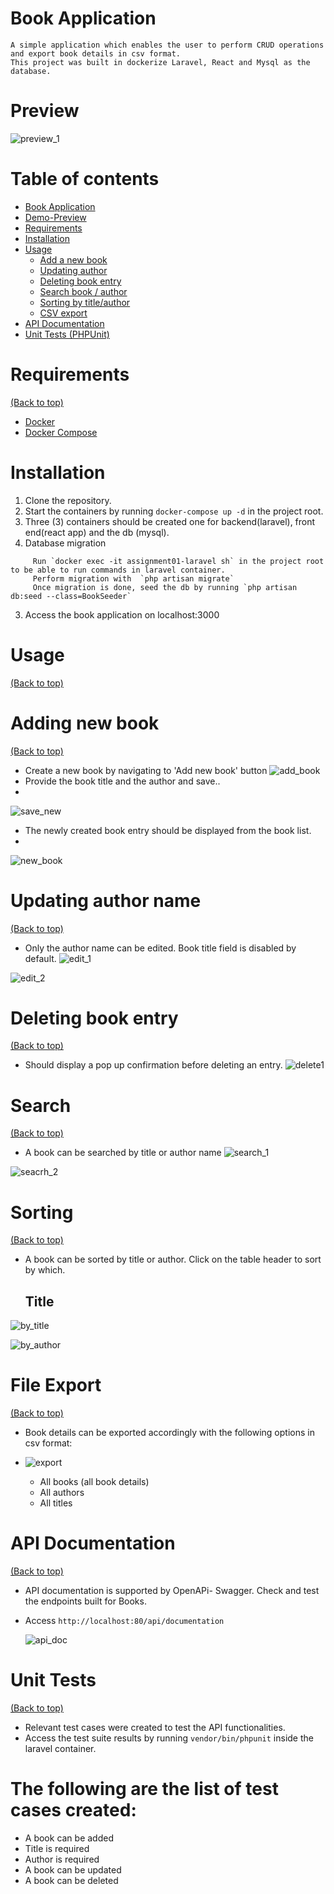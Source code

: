 # Book Application
	A simple application which enables the user to perform CRUD operations and export book details in csv format. 
	This project was built in dockerize Laravel, React and Mysql as the database.
# Preview
![preview_1](https://user-images.githubusercontent.com/32629251/120915031-173a5f80-c6d4-11eb-9a9a-91451260621e.JPG)


# Table of contents
- [Book Application](#book-application)
- [Demo-Preview](#preview)
- [Requirements](#requirements)
- [Installation](#installation)
- [Usage](#usage)
  - [Add a new book](#adding-new-book) 
  - [Updating author](#updating-author-name)
  - [Deleting book entry](#deleting-book-entry)
  - [Search book / author](#search)
  - [Sorting by title/author](#sorting)
  - [CSV export](#file-export)
- [API Documentation](#api-documentation)
- [Unit Tests (PHPUnit)](#unit-tests) 

# Requirements
[(Back to top)](#table-of-contents)
- [Docker](https://docs.docker.com/install)
- [Docker Compose](https://docs.docker.com/compose/install)

# Installation
1. Clone the repository.
2. Start the containers by running `docker-compose up -d` in the project root.
3. Three (3) containers should be created one for backend(laravel), front end(react app) and the db (mysql).
4. Database migration
 ```
      Run `docker exec -it assignment01-laravel sh` in the project root to be able to run commands in laravel container.
      Perform migration with  `php artisan migrate`
      Once migration is done, seed the db by running `php artisan db:seed --class=BookSeeder`
  ```
3. Access the book application on localhost:3000

# Usage
[(Back to top)](#table-of-contents)

# Adding new book
[(Back to top)](#table-of-contents)

- Create a new book by navigating to 'Add new book' button
![add_book](https://user-images.githubusercontent.com/32629251/120915431-2f12e300-c6d6-11eb-9b5e-3e1d20777266.PNG)
- Provide the book title and the author and save..
- 
![save_new](https://user-images.githubusercontent.com/32629251/120915453-43ef7680-c6d6-11eb-87e0-27222cd13858.PNG)
- The newly created book entry should be displayed from the book list.
- 
![new_book](https://user-images.githubusercontent.com/32629251/120915466-63869f00-c6d6-11eb-8b0a-4200d0b7d7e4.PNG)

# Updating author name
[(Back to top)](#table-of-contents)

- Only the author name can be edited. Book title field is disabled by default.
![edit_1](https://user-images.githubusercontent.com/32629251/120915606-21aa2880-c6d7-11eb-81cc-c11a7b8d54ce.PNG)

![edit_2](https://user-images.githubusercontent.com/32629251/120915637-659d2d80-c6d7-11eb-9f55-c2f791b2785c.PNG)

# Deleting book entry
[(Back to top)](#table-of-contents)

- Should display a pop up confirmation before deleting an entry. 
![delete1](https://user-images.githubusercontent.com/32629251/120915697-ca588800-c6d7-11eb-94da-4b1439d37f2d.PNG)

# Search
[(Back to top)](#table-of-contents)
- A book can be searched by title or author name
![search_1](https://user-images.githubusercontent.com/32629251/120915796-5ec2ea80-c6d8-11eb-841d-6d12f938f56c.PNG)

![seacrh_2](https://user-images.githubusercontent.com/32629251/120915848-9a5db480-c6d8-11eb-9fdd-a24de411ac9b.PNG)


# Sorting
[(Back to top)](#table-of-contents)
- A book can be sorted by title or author. Click on the table header to sort by which.
	## Title 
![by_title](https://user-images.githubusercontent.com/32629251/120915956-4b644f00-c6d9-11eb-95a2-d174a5236f3f.PNG)

![by_author](https://user-images.githubusercontent.com/32629251/120916001-75b60c80-c6d9-11eb-9863-49fa20429260.PNG)

# File Export
[(Back to top)](#table-of-contents)
- Book details can be exported accordingly with the following options in csv format:
- ![export](https://user-images.githubusercontent.com/32629251/120916182-a77ba300-c6da-11eb-82d0-27d6d7ac8cb8.PNG)

	- All books (all book details)
	- All authors
	- All titles
	
# API Documentation
[(Back to top)](#table-of-contents)

- API documentation is supported by OpenAPi- Swagger. Check and test the endpoints built for Books.
- Access `http://localhost:80/api/documentation`

  ![api_doc](https://user-images.githubusercontent.com/32629251/120916997-6934b280-c6df-11eb-963d-fb647b46ab45.PNG)
  
# Unit Tests 
[(Back to top)](#table-of-contents)

- Relevant test cases were created to test the API functionalities. 
- Access the test suite results by running `vendor/bin/phpunit` inside the laravel container.
# The following are the list of test cases created:
- A book can be added
- Title is required
- Author is required
- A book can be updated
- A book can be deleted



